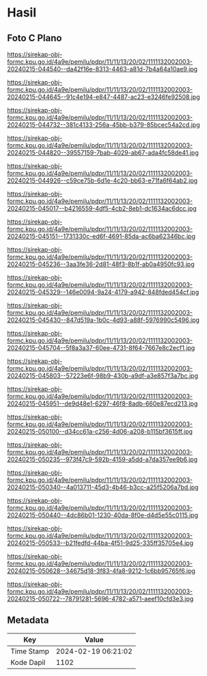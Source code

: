 # Hasil

## Foto C Plano

https://sirekap-obj-formc.kpu.go.id/4a9e/pemilu/pdpr/11/11/13/20/02/1111132002003-20240215-044540--da42f16e-8313-4463-a81d-7b4a64a10ae9.jpg

https://sirekap-obj-formc.kpu.go.id/4a9e/pemilu/pdpr/11/11/13/20/02/1111132002003-20240215-044645--91c4e194-e847-4487-ac23-e3246fe92508.jpg

https://sirekap-obj-formc.kpu.go.id/4a9e/pemilu/pdpr/11/11/13/20/02/1111132002003-20240215-044732--381c4133-256a-45bb-b379-85bcec54a2cd.jpg

https://sirekap-obj-formc.kpu.go.id/4a9e/pemilu/pdpr/11/11/13/20/02/1111132002003-20240215-044820--39557159-7bab-4029-ab67-ada4fc58de41.jpg

https://sirekap-obj-formc.kpu.go.id/4a9e/pemilu/pdpr/11/11/13/20/02/1111132002003-20240215-044926--c59ce75b-6d1e-4c20-bb63-e71fa6f64ab2.jpg

https://sirekap-obj-formc.kpu.go.id/4a9e/pemilu/pdpr/11/11/13/20/02/1111132002003-20240215-045017--b4216559-4df5-4cb2-8eb1-dc1634ac6dcc.jpg

https://sirekap-obj-formc.kpu.go.id/4a9e/pemilu/pdpr/11/11/13/20/02/1111132002003-20240215-045151--1731330c-ed6f-4691-85da-ac6ba62346bc.jpg

https://sirekap-obj-formc.kpu.go.id/4a9e/pemilu/pdpr/11/11/13/20/02/1111132002003-20240215-045236--3aa3fe36-2d81-48f3-8b1f-ab0a4950fc93.jpg

https://sirekap-obj-formc.kpu.go.id/4a9e/pemilu/pdpr/11/11/13/20/02/1111132002003-20240215-045329--146e0094-9a24-4179-a942-848fded454cf.jpg

https://sirekap-obj-formc.kpu.go.id/4a9e/pemilu/pdpr/11/11/13/20/02/1111132002003-20240215-045430--847d519a-1b0c-4d93-a88f-5976990c5496.jpg

https://sirekap-obj-formc.kpu.go.id/4a9e/pemilu/pdpr/11/11/13/20/02/1111132002003-20240215-045704--5f8a3a37-60ee-4731-8f64-7667e8c2ecf1.jpg

https://sirekap-obj-formc.kpu.go.id/4a9e/pemilu/pdpr/11/11/13/20/02/1111132002003-20240215-045803--57223e6f-98b9-430b-a9df-a3e857f3a7bc.jpg

https://sirekap-obj-formc.kpu.go.id/4a9e/pemilu/pdpr/11/11/13/20/02/1111132002003-20240215-045951--de9d48e1-6297-46f8-8adb-660e87ecd213.jpg

https://sirekap-obj-formc.kpu.go.id/4a9e/pemilu/pdpr/11/11/13/20/02/1111132002003-20240215-050100--d34cc61a-c256-4d06-a208-b115bf3615ff.jpg

https://sirekap-obj-formc.kpu.go.id/4a9e/pemilu/pdpr/11/11/13/20/02/1111132002003-20240215-050235--973f47c9-592b-4159-a5dd-a7da357ee9b6.jpg

https://sirekap-obj-formc.kpu.go.id/4a9e/pemilu/pdpr/11/11/13/20/02/1111132002003-20240215-050340--4a013711-45d3-4b46-b3cc-a25f5206a7bd.jpg

https://sirekap-obj-formc.kpu.go.id/4a9e/pemilu/pdpr/11/11/13/20/02/1111132002003-20240215-050440--4dc86b01-1230-40da-8f0e-d4d5e55c0115.jpg

https://sirekap-obj-formc.kpu.go.id/4a9e/pemilu/pdpr/11/11/13/20/02/1111132002003-20240215-050533--b21fedfd-44ba-4f51-9d25-335ff35705e4.jpg

https://sirekap-obj-formc.kpu.go.id/4a9e/pemilu/pdpr/11/11/13/20/02/1111132002003-20240215-050628--34675d18-3f83-4fa8-9212-1c6bb95765f6.jpg

https://sirekap-obj-formc.kpu.go.id/4a9e/pemilu/pdpr/11/11/13/20/02/1111132002003-20240215-050722--78791281-5696-4782-a571-aeef10cfd3e3.jpg


## Metadata

| Key        | Value               |
| ---------- | ------------------- |
| Time Stamp | 2024-02-19 06:21:02 |
| Kode Dapil | 1102                |



